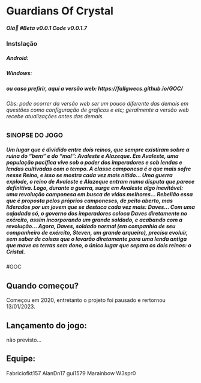 # Guardians Of Crystal
<h5>Olá🤘 #Beta v0.0.1 Code v0.0.1.7</h5>

<h3>Instslação</h3>
<h5>Android:</h5>
<h5>Windows:</h5>
<h5>ou caso prefirir, aqui a versão web: https://fallgwecs.github.io/GOC/</h5>
<h6>Obs: pode ocorrer da versão web ser um pouco diferente das demais em questões como configuração de graficos e etc; geralmente a versão web recebe atualizações antes das demais.</h6>
<h3>SINOPSE DO JOGO</h3>
<h5>Um lugar que é dividido entre dois reinos, que sempre existiram sobre a ruina do “bem” e do “mal”: Avaleste e Alazeque. Em Avaleste, uma população pacífica vive sob o poder dos imperadores e sob lendas e lendas cultivadas com o tempo. A classe camponesa é a que mais sofre nesse Reino, e isso se mostra cada vez mais nítido... Uma guerra explode, o reino de Avaleste e Alazeque entram numa disputa que parece definitiva. Logo, durante a guerra, surge em Avaleste algo inevitável: uma revolução camponesa em busca de vidas melhores... Rebelião essa que é proposta pelos próprios camponeses, de peito aberto, mas liderados por um jovem que se destaca cada vez mais: Daves... Com uma cajadada só, o governo dos imperadores coloca Daves diretamente no exército, assim incorporando um grande soldado, e acabando com a revolução... Agora, Daves, soldado normal (em companhia de seu companheiro de exército, Steven, um grande arqueiro), precisa evoluir, sem saber de coisas que o levarão diretamente para uma lenda antiga que move as terras sem dono, o único lugar que separa os dois reinos: o Cristal.
</h5>
#GOC

## Quando começou?
Começou em 2020, entretanto o projeto foi pausado e rertornou 13/01/2023.

## Lançamento do jogo:
não previsto...

## Equipe:
Fabriciofkt157
AlanDn17
gui1579
Marainbow
W3spr0
